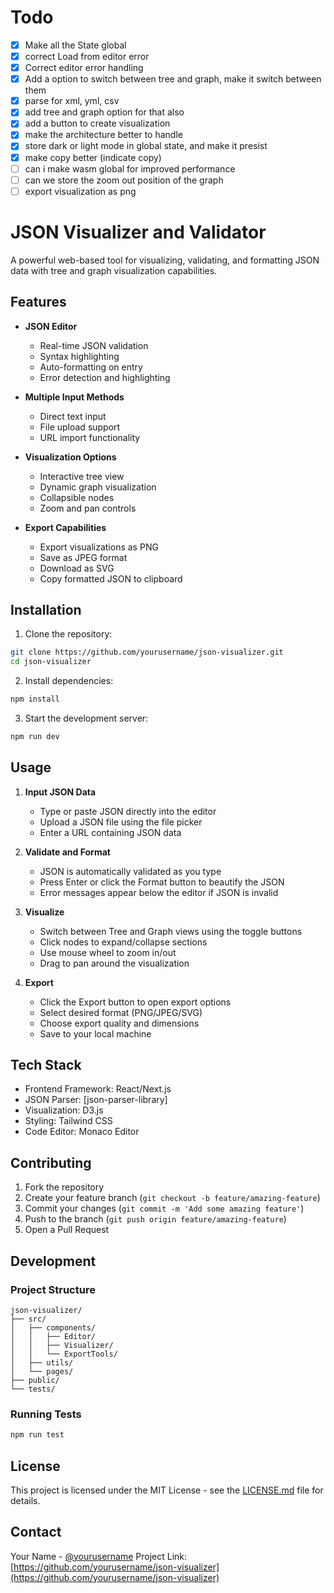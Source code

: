 # Todo

- [x] Make all the State global
- [x] correct Load from editor error
- [x] Correct editor error handling
- [x] Add a option to switch between tree and graph, make it switch between them
- [x] parse for xml, yml, csv
- [x] add tree and graph option for that also
- [x] add a button to create visualization
- [x] make the architecture better to handle
- [x] store dark or light mode in global state, and make it presist
- [x] make copy better (indicate copy)
- [ ] can i make wasm global for improved performance
- [ ] can we store the zoom out position of the graph
- [ ] export visualization as png

# JSON Visualizer and Validator

A powerful web-based tool for visualizing, validating, and formatting JSON data with tree and graph visualization capabilities.

## Features

- **JSON Editor**

  - Real-time JSON validation
  - Syntax highlighting
  - Auto-formatting on entry
  - Error detection and highlighting

- **Multiple Input Methods**

  - Direct text input
  - File upload support
  - URL import functionality

- **Visualization Options**

  - Interactive tree view
  - Dynamic graph visualization
  - Collapsible nodes
  - Zoom and pan controls

- **Export Capabilities**
  - Export visualizations as PNG
  - Save as JPEG format
  - Download as SVG
  - Copy formatted JSON to clipboard

## Installation

1. Clone the repository:

```bash
git clone https://github.com/yourusername/json-visualizer.git
cd json-visualizer
```

2. Install dependencies:

```bash
npm install
```

3. Start the development server:

```bash
npm run dev
```

## Usage

1. **Input JSON Data**

   - Type or paste JSON directly into the editor
   - Upload a JSON file using the file picker
   - Enter a URL containing JSON data

2. **Validate and Format**

   - JSON is automatically validated as you type
   - Press Enter or click the Format button to beautify the JSON
   - Error messages appear below the editor if JSON is invalid

3. **Visualize**

   - Switch between Tree and Graph views using the toggle buttons
   - Click nodes to expand/collapse sections
   - Use mouse wheel to zoom in/out
   - Drag to pan around the visualization

4. **Export**
   - Click the Export button to open export options
   - Select desired format (PNG/JPEG/SVG)
   - Choose export quality and dimensions
   - Save to your local machine

## Tech Stack

- Frontend Framework: React/Next.js
- JSON Parser: [json-parser-library]
- Visualization: D3.js
- Styling: Tailwind CSS
- Code Editor: Monaco Editor

## Contributing

1. Fork the repository
2. Create your feature branch (`git checkout -b feature/amazing-feature`)
3. Commit your changes (`git commit -m 'Add some amazing feature'`)
4. Push to the branch (`git push origin feature/amazing-feature`)
5. Open a Pull Request

## Development

### Project Structure

```
json-visualizer/
├── src/
│   ├── components/
│   │   ├── Editor/
│   │   ├── Visualizer/
│   │   └── ExportTools/
│   ├── utils/
│   └── pages/
├── public/
└── tests/
```

### Running Tests

```bash
npm run test
```

## License

This project is licensed under the MIT License - see the [LICENSE.md](LICENSE.md) file for details.

## Contact

Your Name - [@yourusername](https://twitter.com/yourusername)
Project Link: [https://github.com/yourusername/json-visualizer](https://github.com/yourusername/json-visualizer)
